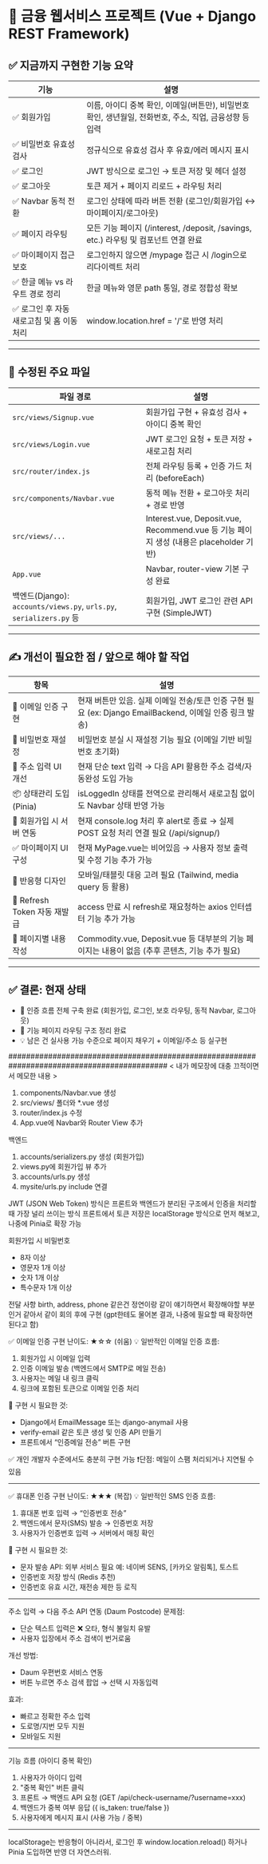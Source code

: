 # 🧾 금융 웹서비스 프로젝트 (Vue + Django REST Framework)

## ✅ 지금까지 구현한 기능 요약

| 기능 | 설명 |
|------|------|
| ✅ 회원가입 | 이름, 아이디 중복 확인, 이메일(버튼만), 비밀번호 확인, 생년월일, 전화번호, 주소, 직업, 금융성향 등 입력 |
| ✅ 비밀번호 유효성 검사 | 정규식으로 유효성 검사 후 유효/에러 메시지 표시 |
| ✅ 로그인 | JWT 방식으로 로그인 → 토큰 저장 및 헤더 설정 |
| ✅ 로그아웃 | 토큰 제거 + 페이지 리로드 + 라우팅 처리 |
| ✅ Navbar 동적 전환 | 로그인 상태에 따라 버튼 전환 (로그인/회원가입 ↔ 마이페이지/로그아웃) |
| ✅ 페이지 라우팅 | 모든 기능 페이지 (/interest, /deposit, /savings, etc.) 라우팅 및 컴포넌트 연결 완료 |
| ✅ 마이페이지 접근 보호 | 로그인하지 않으면 /mypage 접근 시 /login으로 리다이렉트 처리 |
| ✅ 한글 메뉴 vs 라우트 경로 정리 | 한글 메뉴와 영문 path 통일, 경로 정합성 확보 |
| ✅ 로그인 후 자동 새로고침 및 홈 이동 처리 | window.location.href = '/'로 반영 처리 |

---

## 📁 수정된 주요 파일

| 파일 경로 | 설명 |
|-----------|------|
| `src/views/Signup.vue` | 회원가입 구현 + 유효성 검사 + 아이디 중복 확인 |
| `src/views/Login.vue` | JWT 로그인 요청 + 토큰 저장 + 새로고침 처리 |
| `src/router/index.js` | 전체 라우팅 등록 + 인증 가드 처리 (beforeEach) |
| `src/components/Navbar.vue` | 동적 메뉴 전환 + 로그아웃 처리 + 경로 반영 |
| `src/views/...` | Interest.vue, Deposit.vue, Recommend.vue 등 기능 페이지 생성 (내용은 placeholder 기반) |
| `App.vue` | Navbar, router-view 기본 구성 완료 |
| 백엔드(Django): `accounts/views.py`, `urls.py`, `serializers.py` 등 | 회원가입, JWT 로그인 관련 API 구현 (SimpleJWT) |

---

## ✍️ 개선이 필요한 점 / 앞으로 해야 할 작업

| 항목 | 설명 |
|------|------|
| 🔧 이메일 인증 구현 | 현재 버튼만 있음. 실제 이메일 전송/토큰 인증 구현 필요 (ex: Django EmailBackend, 이메일 인증 링크 발송) |
| 🔐 비밀번호 재설정 | 비밀번호 분실 시 재설정 기능 필요 (이메일 기반 비밀번호 초기화) |
| 📍 주소 입력 UI 개선 | 현재 단순 text 입력 → 다음 API 활용한 주소 검색/자동완성 도입 가능 |
| 📦 상태관리 도입 (Pinia) | isLoggedIn 상태를 전역으로 관리해서 새로고침 없이도 Navbar 상태 반영 가능 |
| 🧪 회원가입 시 서버 연동 | 현재 console.log 처리 후 alert로 종료 → 실제 POST 요청 처리 연결 필요 (/api/signup/) |
| ✅ 마이페이지 UI 구성 | 현재 MyPage.vue는 비어있음 → 사용자 정보 출력 및 수정 기능 추가 가능 |
| 📱 반응형 디자인 | 모바일/태블릿 대응 고려 필요 (Tailwind, media query 등 활용) |
| 🔐 Refresh Token 자동 재발급 | access 만료 시 refresh로 재요청하는 axios 인터셉터 기능 추가 가능 |
| 📝 페이지별 내용 작성 | Commodity.vue, Deposit.vue 등 대부분의 기능 페이지는 내용이 없음 (추후 콘텐츠, 기능 추가 필요) |

---

## ✅ 결론: 현재 상태

- 🔨 인증 흐름 전체 구축 완료 (회원가입, 로그인, 보호 라우팅, 동적 Navbar, 로그아웃)
- 🧩 기능 페이지 라우팅 구조 정리 완료
- 💡 남은 건 실사용 가능 수준으로 페이지 채우기 + 이메일/주소 등 실구현

############################################################################################
< 내가 메모장에 대충 끄적이면서 메모한 내용 >
1. components/Navbar.vue 생성
2. src/views/ 폴더와 *.vue 생성
3. router/index.js 수정
4. App.vue에 Navbar와 Router View 추가

백엔드
1. accounts/serializers.py 생성 (회원가입)
2. views.py에 회원가입 뷰 추가
3. accounts/urls.py 생성
4. mysite/urls.py include 연결

JWT (JSON Web Token) 방식은 프론트와 백엔드가 분리된 구조에서 인증을 처리할 때 가장 널리 쓰이는 방식
프론트에서 토큰 저장은 localStorage 방식으로 먼저 해보고, 나중에 Pinia로 확장 가능

회원가입 시 비밀번호
- 8자 이상
- 영문자 1개 이상
- 숫자 1개 이상
- 특수문자 1개 이상

전달 사항
birth, address, phone 같은건 정연이랑 같이 얘기하면서 확장해야할 부분인거 같아서
같이 회의 후에 구현
(gpt한테도 물어본 결과, 나중에 필요할 때 확장하면 된다고 함)

✅ 이메일 인증 구현 난이도: ★☆☆ (쉬움)
💡 일반적인 이메일 인증 흐름:
1. 회원가입 시 이메일 입력
2. 인증 이메일 발송 (백엔드에서 SMTP로 메일 전송)
3. 사용자는 메일 내 링크 클릭
4. 링크에 포함된 토큰으로 이메일 인증 처리

🔧 구현 시 필요한 것:
- Django에서 EmailMessage 또는 django-anymail 사용
- verify-email 같은 토큰 생성 및 인증 API 만들기
- 프론트에서 “인증메일 전송” 버튼 구현

✅ 개인 개발자 수준에서도 충분히 구현 가능
❗단점: 메일이 스팸 처리되거나 지연될 수 있음

-------------------------------------------------------

✅ 휴대폰 인증 구현 난이도: ★★★ (복잡)
💡 일반적인 SMS 인증 흐름:
1. 휴대폰 번호 입력 → “인증번호 전송”
2. 백엔드에서 문자(SMS) 발송 → 인증번호 저장
3. 사용자가 인증번호 입력 → 서버에서 매칭 확인

🔧 구현 시 필요한 것:
- 문자 발송 API: 외부 서비스 필요
	예: 네이버 SENS, [카카오 알림톡], 토스트
- 인증번호 저장 방식 (Redis 추천)
- 인증번호 유효 시간, 재전송 제한 등 로직

-------------------------------------------------------

주소 입력 → 다음 주소 API 연동 (Daum Postcode)
문제점:
- 단순 텍스트 입력은 ❌ 오타, 형식 불일치 유발
- 사용자 입장에서 주소 검색이 번거로움

개선 방법:
- Daum 우편번호 서비스 연동
- 버튼 누르면 주소 검색 팝업 → 선택 시 자동입력

효과:
- 빠르고 정확한 주소 입력
- 도로명/지번 모두 지원
- 모바일도 지원

-------------------------------------------------------

기능 흐름 (아이디 중복 확인)
1. 사용자가 아이디 입력
2. "중복 확인" 버튼 클릭
3. 프론트 → 백엔드 API 요청 (GET /api/check-username/?username=xxx)
4. 백엔드가 중복 여부 응답 ({ is_taken: true/false })
5. 사용자에게 메시지 표시 (사용 가능 / 중복)

--------------------------------------------
localStorage는 반응형이 아니라서,
로그인 후 window.location.reload() 하거나 Pinia 도입하면 반영 더 자연스러워.

